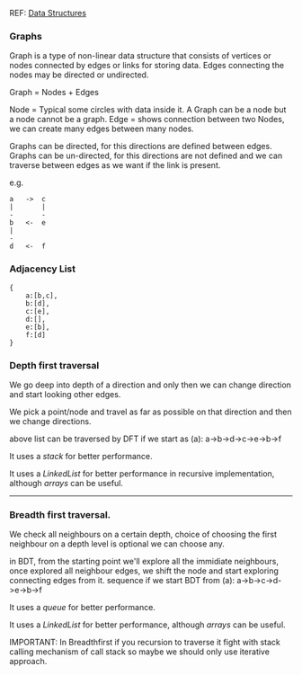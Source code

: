 REF: [Data Structures](https://www.interviewbit.com/data-structure-interview-questions/)

### Graphs
Graph is a type of non-linear data structure that consists of vertices or nodes connected by edges or links for storing data. Edges connecting the nodes may be directed or undirected.

Graph = Nodes + Edges

Node = Typical some circles with data inside it. A Graph can be a node but a node cannot be a graph.
Edge = shows connection between two Nodes, we can create many edges between many nodes.

Graphs can be directed, for this directions are defined between edges.
Graphs can be un-directed, for this directions are not defined and we can traverse between edges as we want if the link is present.

e.g.

    a   ->  c
    |       |
    -       -
    b   <-  e
    |
    -
    d   <-  f


### Adjacency List
```
{
    a:[b,c],
    b:[d],
    c:[e],
    d:[],
    e:[b],
    f:[d]
}
```

### Depth first traversal
We go deep into depth of a direction and only then we can change direction and start looking other edges.

We pick a point/node and travel as far as possible on that direction and then we change directions.

above list can be traversed by DFT if we start as (a): a->b->d->c->e->b->f

It uses a *stack* for better performance.

It uses a *LinkedList* for better performance in recursive implementation, although *arrays* can be useful.



----------------------------------------
### Breadth first traversal.
We check all neighbours on a certain depth, choice of choosing the first neighbour on a depth level is optional we can choose any.

in BDT, from the starting point we'll explore all the immidiate neighbours, once explored all neighbour edges, we shift the node and start exploring connecting edges from it.
sequence if we start BDT from (a): a->b->c->d->e->b->f

It uses a *queue* for better performance.

It uses a *LinkedList* for better performance, although *arrays* can be useful.

IMPORTANT: In Breadthfirst if you recursion to traverse it fight with stack calling mechanism of call stack so maybe we should only use iterative approach.